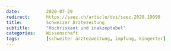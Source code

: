 ```yaml
---
date:          2020-07-29
redirect:      https://saez.ch/article/doi/saez.2020.19090
title:         Schweizer Ärztezeitung
subtitle:      "Hochriskant und inakzeptabel"
categories:    Wissenschaft
tags:          [schweiter ärztezweitung, impfung, kingerter]
---
```

